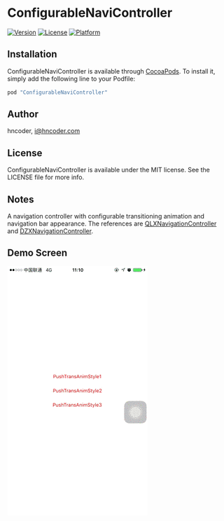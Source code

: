 # ConfigurableNaviController

<!--[![CI Status](http://img.shields.io/travis/Michael Waterfall/ConfigurableNaviController.svg?style=flat)](https://travis-ci.org/Michael Waterfall/ConfigurableNaviController)-->
[![Version](https://img.shields.io/cocoapods/v/ConfigurableNaviController.svg?style=flat)](http://cocoapods.org/pods/ConfigurableNaviController)
[![License](https://img.shields.io/cocoapods/l/ConfigurableNaviController.svg?style=flat)](http://cocoapods.org/pods/ConfigurableNaviController)
[![Platform](https://img.shields.io/cocoapods/p/ConfigurableNaviController.svg?style=flat)](http://cocoapods.org/pods/ConfigurableNaviController)

## Installation

ConfigurableNaviController is available through [CocoaPods](http://cocoapods.org). To install
it, simply add the following line to your Podfile:

```ruby
pod "ConfigurableNaviController"
```

## Author

hncoder, i@hncoder.com


## License

ConfigurableNaviController is available under the MIT license. See the LICENSE file for more info.


## Notes

A navigation controller with configurable transitioning animation and navigation bar appearance. The references are [QLXNavigationController](https://github.com/QiuLiangXiong/QLXNavigationController.git) and [DZXNavigationController](https://github.com/devzahi/DZXNavigationController.git).

## Demo Screen
![Demo Screen](https://raw.githubusercontent.com/hncoder/ConfigurableNaviController/master/ConfigurableNaviController.gif)

